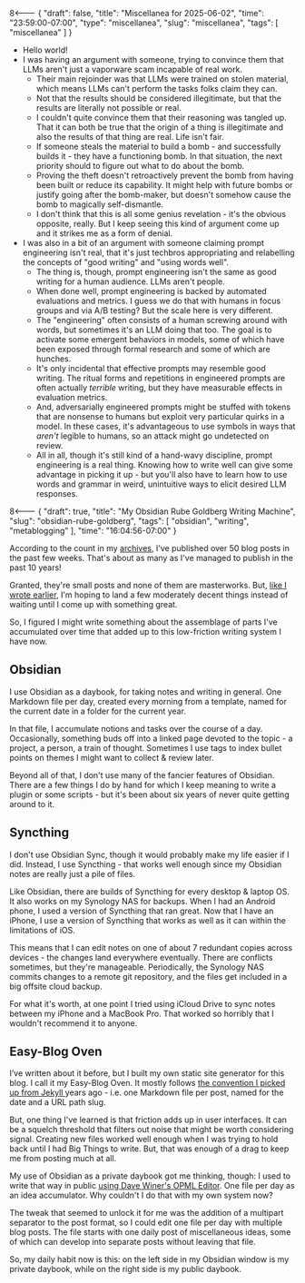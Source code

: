 8<--- { "draft": false, "title": "Miscellanea for 2025-06-02", "time": "23:59:00-07:00", "type": "miscellanea", "slug": "miscellanea", "tags": [ "miscellanea" ] }

- Hello world!
- I was having an argument with someone, trying to convince them that LLMs aren't just a vaporware scam incapable of real work.
	- Their main rejoinder was that LLMs were trained on stolen material, which means LLMs can't perform the tasks folks claim they can.
	- Not that the results should be considered illegitimate, but that the results are literally not possible or real.
	- I couldn't quite convince them that their reasoning was tangled up. That it can both be true that the origin of a thing is illegitimate and also the results of that thing are real. Life isn't fair.
	- If someone steals the material to build a bomb - and successfully builds it - they have a functioning bomb. In that situation, the next priority should to figure out what to do about the bomb.
	- Proving the theft doesn't retroactively prevent the bomb from having been built or reduce its capability. It might help with future bombs or justify going after the bomb-maker, but doesn't somehow cause the bomb to magically self-dismantle.
	- I don't think that this is all some genius revelation - it's the obvious opposite, really. But I keep seeing this kind of argument come up and it strikes me as a form of denial.
- I was also in a bit of an argument with someone claiming prompt engineering isn't real, that it's just techbros appropriating and relabelling the concepts of "good writing" and "using words well".
	- The thing is, though, prompt engineering isn't the same as good writing for a human audience. LLMs aren't people.
	- When done well, prompt engineering is backed by automated evaluations and metrics. I guess we do that with humans in focus groups and via A/B testing? But the scale here is very different.
	- The "engineering" often consists of a human screwing around with words, but sometimes it's an LLM doing that too. The goal is to activate some emergent behaviors in models, some of which have been exposed through formal research and some of which are hunches.
	- It's only incidental that effective prompts may resemble good writing. The ritual forms and repetitions in engineered prompts are often actually *terrible* writing, but they have measurable effects in evaluation metrics.
	- And, adversarially engineered prompts might be stuffed with tokens that are nonsense to humans but exploit very particular quirks in a model. In these cases, it's advantageous to use symbols in ways that *aren't* legible to humans, so an attack might go undetected on review.
	- All in all, though it's still kind of a hand-wavy discipline, prompt engineering is a real thing. Knowing how to write well can give some advantage in picking it up - but you'll also have to learn how to use words and grammar in weird, unintuitive ways to elicit desired LLM responses.

8<--- { "draft": true, "title": "My Obsidian Rube Goldberg Writing Machine", "slug": "obsidian-rube-goldberg", "tags": [ "obsidian", "writing", "metablogging" ], "time": "16:04:56-07:00" }

According to the count in my [archives](https://blog.lmorchard.com/archives.html), I've published over 50 blog posts in the past few weeks. That's about as many as I've managed to publish in the past 10 years!

Granted, they're small posts and none of them are masterworks. But, [like I wrote earlier](https://blog.lmorchard.com/2025/05/09/blogging-elsewhere-than-into-the-void/), I'm hoping to land a few moderately decent things instead of waiting until I come up with something great.

So, I figured I might write something about the assemblage of parts I've accumulated over time that added up to this low-friction writing system I have now.

## Obsidian

I use Obsidian as a daybook, for taking notes and writing in general. One Markdown file per day, created every morning from a template, named for the current date in a folder for the current year.

In that file, I accumulate notions and tasks over the course of a day. Occasionally, something buds off into a linked page devoted to the topic - a project, a person, a train of thought. Sometimes I use tags to index bullet points on themes I might want to collect & review later.

Beyond all of that, I don't use many of the fancier features of Obsidian. There are a few things I do by hand for which I keep meaning to write a plugin or some scripts - but it's been about six years of never quite getting around to it.

## Syncthing

I don't use Obsidian Sync, though it would probably make my life easier if I did. Instead, I use Syncthing - that works well enough since my Obsidian notes are really just a pile of files.

Like Obsidian, there are builds of Syncthing for every desktop & laptop OS. It also works on my Synology NAS for backups. When I had an Android phone, I used a version of Syncthing that ran great. Now that I have an iPhone, I use a version of Syncthing that works as well as it can within the limitations of iOS.

This means that I can edit notes on one of about 7 redundant copies across devices - the changes land everywhere eventually. There are conflicts sometimes, but they're manageable. Periodically, the Synology NAS commits changes to a remote git repository, and the files get included in a big offsite cloud backup.

For what it's worth, at one point I tried using iCloud Drive to sync notes between my iPhone and a MacBook Pro. That worked so horribly that I wouldn't recommend it to anyone.

## Easy-Blog Oven

I’ve written about it before, but I built my own static site generator for this blog. I call it my Easy-Blog Oven. It mostly follows [the convention I picked up from Jekyll ](https://jekyllrb.com/docs/posts/) years ago - i.e. one Markdown file per post, named for the date and a URL path slug.

But, one thing I've learned is that friction adds up in user interfaces. It can be a squelch threshold that filters out noise that might be worth considering signal. Creating new files worked well enough when I was trying to hold back until I had Big Things to write. But, that was enough of a drag to keep me from posting much at all.

My use of Obsidian as a private daybook got me thinking, though: I used to write that way in public [using Dave Winer's OPML Editor](https://blog.lmorchard.com/2025/05/09/new-blog-a-lot-like-the-old/). One file per day as an idea accumulator. Why couldn't I do that with my own system now?

The tweak that seemed to unlock it for me was the addition of a multipart separator to the post format, so I could edit one file per day with multiple blog posts. The file starts with one daily post of miscellaneous ideas, some of which can develop into separate posts without leaving that file.

So, my daily habit now is this: on the left side in my Obsidian window is my private daybook, while on the right side is my public daybook.